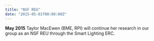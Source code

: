 ```yaml
---
title: "NSF REU"
date: "2015-05-01T00:00:00Z"
---
```

**May 2015** Taylor MacEwen (BME, RPI) will continue her research in our group as an NSF REU through the Smart Lighting ERC.